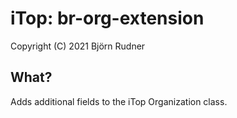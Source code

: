# iTop: br-org-extension

Copyright (C) 2021 Björn Rudner

## What?

Adds additional fields to the iTop Organization class.
